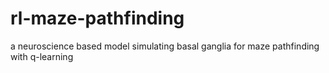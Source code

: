 # rl-maze-pathfinding
a neuroscience based model simulating basal ganglia for maze pathfinding with q-learning
